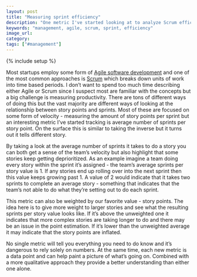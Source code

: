 ```yaml
---
layout: post
title: "Measuring sprint efficiency"
description: "One metric I've started looking at to analyze Scrum efficiency is average number of sprints to complete a story."
keywords: "management, agile, scrum, sprint, efficiency"
image_url:
category:
tags: ["#management"]
---
```

{% include setup %}

Most startups employ some form of [Agile software development](https://en.wikipedia.org/wiki/Agile_software_development) and one of the most common approaches is [Scrum](https://en.wikipedia.org/wiki/Scrum_(software_development)) which breaks down units of work into time based periods. I don’t want to spend too much time describing either Agile or Scrum since I suspect most are familiar with the concepts but a big challenge is measuring productivity. There are tons of different ways of doing this but the vast majority are different ways of looking at the relationship between story points and sprints. Most of these are focused on some form of velocity - measuring the amount of story points per sprint but an interesting metric I’ve started tracking is average number of sprints per story point. On the surface this is similar to taking the inverse but it turns out it tells different story.

By taking a look at the average number of sprints it takes to do a story you can both get a sense of the team’s velocity but also highlight that some stories keep getting deprioritized. As an example imagine a team doing every story within the sprint it’s assigned - the team’s average sprints per story value is 1. If any stories end up rolling over into the next sprint then this value keeps growing past 1. A value of 2 would indicate that it takes two sprints to complete an average story - something that indicates that the team’s not able to do what they’re setting out to do each sprint.

This metric can also be weighted by our favorite value - story points. The idea here is to give more weight to larger stories and see what the resulting sprints per story value looks like. If it’s above the unweighted one it indicates that more complex stories are taking longer to do and there may be an issue in the point estimation. If it’s lower than the unweighted average it may indicate that the story points are inflated.

No single metric will tell you everything you need to do know and it’s dangerous to rely solely on numbers. At the same time, each new metric is a data point and can help paint a picture of what’s going on. Combined with a more qualitative approach they provide a better understanding than either one alone.
